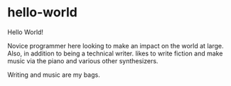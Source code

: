 # hello-world
Hello World!

Novice programmer here looking to make an impact on the world at large. Also, in addition to being a technical writer. likes to write fiction and make music via the piano and various other synthesizers.

Writing and music are my bags.
